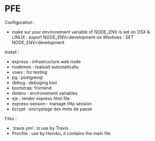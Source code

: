 # PFE

Configuration : 
- make sur your environement variable of NODE_ENV is set
    on OSX & LINUX : export NODE_ENV=development
    on Windows : SET NODE_ENV=development

Install :
- express : infrastructure web node
- nodemon : reaload automatically
- vows : for testing
- pg : postgresql
- debug : debuging tool
- bootstrap: frontend
- dotenv : environement variables
- ejs : render express html file
- express-session : manage http session
- bcrypt : encryptage des mots de passe

Files :
- .travis.yml : is use by Travis
- Procfile : use by Heroku, it contains the main file
